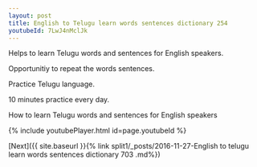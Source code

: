```yaml
---
layout: post
title: English to Telugu learn words sentences dictionary 254 
youtubeId: 7LwJ4nMclJk
---
```

 
 
Helps to learn Telugu words and sentences for English speakers.

Opportunitiy to repeat the words sentences. 

Practice Telugu language. 
 
10 minutes practice every day. 
 
How to learn Telugu words and sentences for English speakers 
 
{% include youtubePlayer.html id=page.youtubeId %}
 
 
[Next]({{ site.baseurl }}{% link  split1/_posts/2016-11-27-English to telugu learn words sentences dictionary 703 .md%})
 
